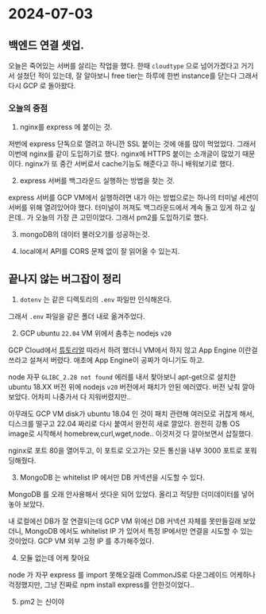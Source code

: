 # 2024-07-03

## 백엔드 연결 셋업.

오늘은 죽어있는 서버를 살리는 작업을 했다. 한때 `cloudtype` 으로 넘어가겠다고 거기서 설쳤던 적이 있는데, 잘 알아보니 free tier는 하루에 한번 instance를 닫는다 그래서 다시 GCP 로 돌아왔다.

### 오늘의 중점
1. nginx를 express 에 붙이는 것. 

저번에 express 단독으로 열려고 하니깐 SSL 붙이는 것에 애를 많이 먹었었다. 그래서 이번에 nginx를 같이 도입하기로 했다. nginx에 HTTPS 붙이는 소개글이 많았기 때문이다. nginx가 또 중간 서버로서 cache기능도 해준다고 하니 배워보기로 했다.

2. express 서버를 백그라운드 실행하는 방법을 찾는 것.

express 서버를 GCP VM에서 실행하려면 내가 아는 방법으로는 하나의 터미널 세션이 서버를 위해 열려있어야 했다. 터미널이 꺼져도 백그라운드에서 계속 돌고 있게 하고 싶은데.. 가 오늘의 가장 큰 고민이었다. 그래서 pm2를 도입하기로 했다. 

3. mongoDB의 데이터 불러오기를 성공하는것.

4. local에서 API를 CORS 문제 없이 잘 읽어올 수 있는지.  

## 끝나지 않는 버그잡이 정리

1. `dotenv` 는 같은 디렉토리의 `.env` 파일만 인식해온다. 

그래서 `.env` 파일을 같은 폴더 내로 옮겨주었다. 


2. GCP ubuntu `22.04` VM 위에서 춤추는 nodejs `v20`

GCP Cloud에서 [튜토리얼](https://cloud.google.com/appengine/docs/standard/nodejs/building-app) 따라서 하려 했더니 VM에서 하지 않고 App Engine 이란걸 쓰라고 설쳐서 버렸다. 애초에 App Engine이 공짜가 아니기도 하고.

node 자꾸 `GLIBC_2.28 not found` 에러를 내서 찾아보니 apt-get으로 설치한 ubuntu 18.XX 버전 위에 nodejs `v20` 버전에서 패치가 안된 에러였다. 버전 낮춰 깔아보았다. 어차피 나중가서 다 지워버렸지만..

아무래도 GCP VM disk가 ubuntu 18.04 인 것이 패치 관련해 여러모로 귀찮게 해서, 디스크를 떨구고 22.04 짜리로 다시 붙여서 완전히 새로 깔았다. 완전히 강통 OS image로 시작해서 homebrew,curl,wget,node.. 이것저것 다 깔아보면서 삽질했다.

nginx로 포트 80을 열어두고, 이 포트로 오고가는 모든 통신을 내부 3000 포트로 포워딩해줬다. 

3. MongoDB 는 whitelist IP 에서만 DB 커넥션을 시도할 수 있다. 

MongoDB 를 오래 안사용해서 셧다운 되어 있었다. 올리고 적당한 더미데이터를 넣어놓아 보았다. 

내 로컬에선 DB가 잘 연결되는데 GCP VM 위에선 DB 커넥션 자체를 못만들길래 보았더니, MongoDB 에서도 whitelist IP 가 있어서 특정 IP에서만 연결을 시도할 수 있는 것이었다. GCP VM 외부 고정 IP 를 추가해주었다. 

4. 모듈 없는데 어케 찾아요

node 가 자꾸 express 를 import 못해오길래 CommonJS로 다운그레이드 어케하나 걱정했지만, 그냥 진짜로 npm install express를 안한것이었다.. 

5. pm2 는 신이야

